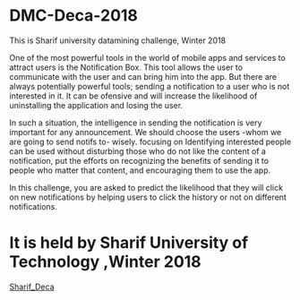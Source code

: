 # DMC-Deca-2018
This is Sharif university datamining challenge, Winter 2018


One of the most powerful tools in the world of mobile apps and services to attract users is the Notification Box. This tool allows the user to communicate with the user and can bring him into the app. But there are always potentially powerful tools; sending a notification to a user who is not interested in it.
It can be ofensive and will increase the likelihood of uninstalling the application and losing the user.


In such a situation, the intelligence in sending the notification is very important for any announcement. We should choose the users -whom we are going to send notifs to- wisely.
focusing on Identifying interested people can be used without disturbing those who do not like the content of a notification, put the efforts on recognizing the benefits of sending it to people who matter that content, and encouraging them to use the app.

In this challenge, you are asked to predict the likelihood that they will click on new notifications by helping users to click the history or not on different notifications.


# It is held by Sharif University of Technology ,Winter 2018
[Sharif_Deca](http://deca.pushe.co/)



